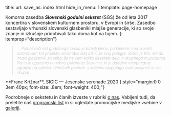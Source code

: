 title:
url:
save_as: index.html
hide_in_menu: 1
template: page-homepage


Komorna zasedba **_Slovenski godalni sekstet_** (SGS) že od leta 2017 koncertira v slovenskem kulturnem prostoru, v Evropi in širše.
Zasedbo sestavljajo vrhunski slovenski glasbeniki mlajše generacije, ki so svoje znanje in izkušnje pridobivali tako doma kot na tujem.
{: itemprop="description"}

<blockquote cite="https://www.sigic.si/jesenske-serenade-2020.html" style="font-size: .9em; font-weight: 100; font-style: italic;"><p>
... Polnozvočnost godalnega zvoka je bil tisti pleno, po katerem ima sekstet,
ustanovljen kot projektni ansambel leta 2017, že svoj pedigre.
Slišati je bilo, kot da imajo glasbeniki za seboj že ne vem koliko desetletij
dela in skupnega muziciranja. Na to je opozorilo nenehno pulziranje šesterice,
ki je godalne interpretacije zgradila na odličnih tehničnih prvinah,
s katerimi razpolaga vsak posamič in vsi skupaj ...
</p></blockquote>
**Franc Križnar**, SIGIC — Jesenske serenade 2020
{:style="margin:0 0 3em 40px; font-size: .8em; font-weight: 400;"}

Podrobneje o sekstetu in članih izveste v rubriki
[o nas]({filename}/pages/about.md).
Vabljeni tudi, da preletite naš
[programski list]({filename}/pages/program.md)
in si ogledate promocijske medijske vsebine v
[galeriji]({filename}/pages/gallery.md).
